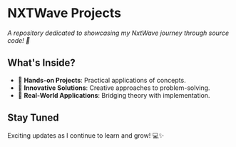 # NXTWave Projects  

*A repository dedicated to showcasing my NxtWave journey through source code! 🚀*  

## What's Inside?  
- 🔹 **Hands-on Projects**: Practical applications of concepts.  
- 🔹 **Innovative Solutions**: Creative approaches to problem-solving.  
- 🔹 **Real-World Applications**: Bridging theory with implementation.  

## Stay Tuned  
Exciting updates as I continue to learn and grow! 💻✨  
